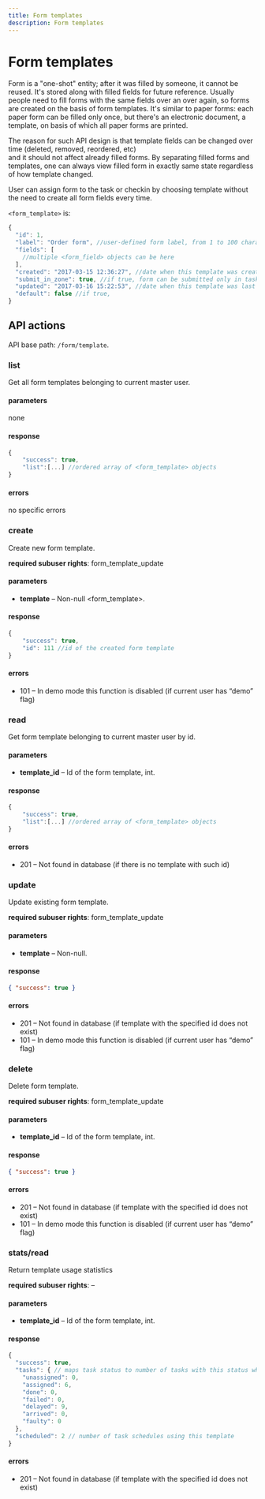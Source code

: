 ```yaml
---
title: Form templates
description: Form templates
---
```


# Form templates

Form is a "one-shot" entity; after it was filled by someone, it cannot be reused. It's stored along with filled fields 
for future reference. Usually people need to fill forms with the same fields over an over again, so forms are created on
 the basis of form templates. It's similar to paper forms: each paper form can be filled only once, but there's an 
 electronic document, a template, on basis of which all paper forms are printed.  
 
 The reason for such API design is that template fields can be changed over time (deleted, removed, reordered, etc)  
 and it should not affect already filled forms. By separating filled forms and templates, one can always view filled form 
 in exactly same state regardless of how template changed.
 
User can assign form to the task or checkin by choosing template without the need to create all form fields every time.

`<form_template>` is:
```js
{
  "id": 1,
  "label": "Order form", //user-defined form label, from 1 to 100 characters
  "fields": [
    //multiple <form_field> objects can be here
  ],
  "created": "2017-03-15 12:36:27", //date when this template was created. Read-only field
  "submit_in_zone": true, //if true, form can be submitted only in task zone
  "updated": "2017-03-16 15:22:53", //date when this template was last modified. Read-only field
  "default": false //if true,
}
```

## API actions

API base path: `/form/template`.

### list

Get all form templates belonging to current master user.

#### parameters

none

#### response

```js
{
    "success": true,
    "list":[...] //ordered array of <form_template> objects
}
```

#### errors

no specific errors

### create

Create new form template.

**required subuser rights**: form\_template\_update

#### parameters

*   **template** – Non-null <form_template>.

#### response

```js
{
    "success": true,
    "id": 111 //id of the created form template
}
```

#### errors

*   101 – In demo mode this function is disabled (if current user has “demo” flag)


### read

Get form template belonging to current master user by id.

#### parameters

*   **template_id** – Id of the form template, int.

#### response

```js
{
    "success": true,
    "list":[...] //ordered array of <form_template> objects
}
```

#### errors

*   201 – Not found in database (if there is no template with such id)


### update

Update existing form template.

**required subuser rights**: form\_template\_update

#### parameters

*   **template** – Non-null.

#### response

```json
{ "success": true }
```

#### errors

*   201 – Not found in database (if template with the specified id does not exist)
*   101 – In demo mode this function is disabled (if current user has “demo” flag)


### delete

Delete form template.

**required subuser rights**: form\_template\_update

#### parameters

*   **template_id** – Id of the form template, int.

#### response

```json
{ "success": true }
```

#### errors

*   201 – Not found in database (if template with the specified id does not exist)
*   101 – In demo mode this function is disabled (if current user has “demo” flag)


### stats/read

Return template usage statistics

**required subuser rights**: –

#### parameters

*   **template_id** – Id of the form template, int.

#### response

```js
{
  "success": true,
  "tasks": { // maps task status to number of tasks with this status which use specified template
    "unassigned": 0,
    "assigned": 6,
    "done": 0,
    "failed": 0,
    "delayed": 9,
    "arrived": 0,
    "faulty": 0
  },
  "scheduled": 2 // number of task schedules using this template
}
```

#### errors

*   201 – Not found in database (if template with the specified id does not exist)
